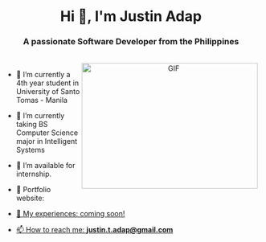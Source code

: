 <h1 align="center">Hi 👋, I'm Justin Adap</h1>
<h3 align="center">A passionate Software Developer from the Philippines</h3>
 <br>
<a target="_blank" align="center">
  <img align="right" top="600" height="250" width="350" alt="GIF" src="https://media.giphy.com/media/SWoSkN6DxTszqIKEqv/giphy.gif">
</a>


- 🔭 I’m currently a 4th year student in University of Santo Tomas - Manila

- 🌱 I’m currently taking BS Computer Science major in Intelligent Systems

- 🤝 I’m available for internship.

- 📝 Portfolio website: <a target="_blank" href="AdapJustin.github.io">

- 💬 My experiences: coming soon! 

- 📫 How to reach me: **justin.t.adap@gmail.com**
